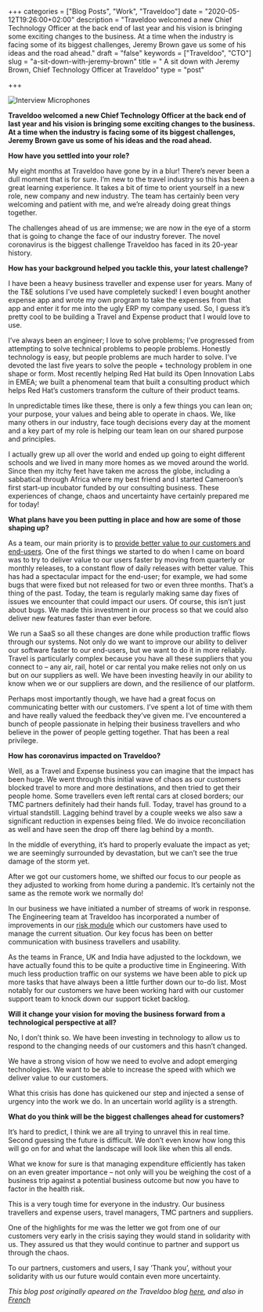 +++
categories = ["Blog Posts", "Work", "Traveldoo"]
date = "2020-05-12T19:26:00+02:00"
description = "Traveldoo welcomed a new Chief Technology Officer at the back end of last year and his vision is bringing some exciting changes to the business. At a time when the industry is facing some of its biggest challenges, Jeremy Brown gave us some of his ideas and the road ahead."
draft = "false"
keywords = ["Traveldoo", "CTO"]
slug = "a-sit-down-with-jeremy-brown"
title = " A sit down with Jeremy Brown, Chief Technology Officer at Traveldoo"
type = "post"

+++

![Interview Microphones](/img/a-sit-down-with-jeremy-brown/header.jpg)

**Traveldoo welcomed a new Chief Technology Officer at the back end of last year and his vision is bringing some exciting changes to the business. At a time when the industry is facing some of its biggest challenges, Jeremy Brown gave us some of his ideas and the road ahead.**

<!--more-->

**How have you settled into your role?**

My eight months at Traveldoo have gone by in a blur! There’s never been a dull moment that is for sure. I’m new to the travel industry so this has been a great learning experience. It takes a bit of time to orient yourself in a new role, new company and new industry. The team has certainly been very welcoming and patient with me, and we’re already doing great things together.

The challenges ahead of us are immense; we are now in the eye of a storm that is going to change the face of our industry forever. The novel coronavirus is the biggest challenge Traveldoo has faced in its 20-year history.

**How has your background helped you tackle this, your latest challenge?**

I have been a heavy business traveller and expense user for years. Many of the T&E solutions I’ve used have completely sucked! I even bought another expense app and wrote my own program to take the expenses from that app and enter it for me into the ugly ERP my company used. So, I guess it’s pretty cool to be building a Travel and Expense product that I would love to use.

I’ve always been an engineer; I love to solve problems; I’ve progressed from attempting to solve technical problems to people problems. Honestly technology is easy, but people problems are much harder to solve. I’ve devoted the last five years to solve the people + technology problem in one shape or form. Most recently helping Red Hat build its Open Innovation Labs in EMEA; we built a phenomenal team that built a consulting product which helps Red Hat’s customers transform the culture of their product teams.

In unpredictable times like these, there is only a few things you can lean on; your purpose, your values and being able to operate in chaos. We, like many others in our industry, face tough decisions every day at the moment and a key part of my role is helping our team lean on our shared purpose and principles.

I actually grew up all over the world and ended up going to eight different schools and we lived in many more homes as we moved around the world. Since then my itchy feet have taken me across the globe, including a sabbatical through Africa where my best friend and I started Cameroon’s first start-up incubator funded by our consulting business. These experiences of change, chaos and uncertainty have certainly prepared me for today!

**What plans have you been putting in place and how are some of those shaping up?**

As a team, our main priority is to [provide better value to our customers and end-users](https://www.traveldoo.com/en/cto-update-going-global/). One of the first things we started to do when I came on board was to try to deliver value to our users faster by moving from quarterly or monthly releases, to a constant flow of daily releases with better value. This has had a spectacular impact for the end-user; for example, we had some bugs that were fixed but not released for two or even three months. That’s a thing of the past. Today, the team is regularly making same day fixes of issues we encounter that could impact our users. Of course, this isn’t just about bugs. We made this investment in our process so that we could also deliver new features faster than ever before.

We run a SaaS so all these changes are done while production traffic flows through our systems. Not only do we want to improve our ability to deliver our software faster to our end-users, but we want to do it in more reliably. Travel is particularly complex because you have all these suppliers that you connect to – any air, rail, hotel or car rental you make relies not only on us but on our suppliers as well. We have been investing heavily in our ability to know when we or our suppliers are down, and the resilience of our platform.

Perhaps most importantly though, we have had a great focus on communicating better with our customers. I’ve spent a lot of time with them and have really valued the feedback they’ve given me. I’ve encountered a bunch of people passionate in helping their business travellers and who believe in the power of people getting together. That has been a real privilege.

**How has coronavirus impacted on Traveldoo?**

Well, as a Travel and Expense business you can imagine that the impact has been huge. We went through this initial wave of chaos as our customers blocked travel to more and more destinations, and then tried to get their people home. Some travellers even left rental cars at closed borders; our TMC partners definitely had their hands full. Today, travel has ground to a virtual standstill. Lagging behind travel by a couple weeks we also saw a significant reduction in expenses being filed. We do invoice reconciliation as well and have seen the drop off there lag behind by a month.

In the middle of everything, it’s hard to properly evaluate the impact as yet; we are seemingly surrounded by devastation, but we can’t see the true damage of the storm yet.

After we got our customers home, we shifted our focus to our people as they adjusted to working from home during a pandemic. It’s certainly not the same as the remote work we normally do!

In our business we have initiated a number of streams of work in response. The Engineering team at Traveldoo has incorporated a number of improvements in our [risk module](https://www.traveldoo.com/en/risk_manager) which our customers have used to manage the current situation. Our key focus has been on better communication with business travellers and usability.

As the teams in France, UK and India have adjusted to the lockdown, we have actually found this to be quite a productive time in Engineering. With much less production traffic on our systems we have been able to pick up more tasks that have always been a little further down our to-do list. Most notably for our customers we have been working hard with our customer support team to knock down our support ticket backlog.

**Will it change your vision for moving the business forward from a technological perspective at all?**

No, I don’t think so. We have been investing in technology to allow us to respond to the changing needs of our customers and this hasn’t changed.

We have a strong vision of how we need to evolve and adopt emerging technologies. We want to be able to increase the speed with which we deliver value to our customers.

What this crisis has done has quickened our step and injected a sense of urgency into the work we do. In an uncertain world agility is a strength.

**What do you think will be the biggest challenges ahead for customers?**

It’s hard to predict, I think we are all trying to unravel this in real time. Second guessing the future is difficult. We don’t even know how long this will go on for and what the landscape will look like when this all ends.

What we know for sure is that managing expenditure efficiently has taken on an even greater importance – not only will you be weighing the cost of a business trip against a potential business outcome but now you have to factor in the health risk.

This is a very tough time for everyone in the industry. Our business travellers and expense users, travel managers, TMC partners and suppliers.

One of the highlights for me was the letter we got from one of our customers very early in the crisis saying they would stand in solidarity with us. They assured us that they would continue to partner and support us through the chaos.

To our partners, customers and users, I say ‘Thank you’, without your solidarity with us our future would contain even more uncertainty.

_This blog post originally apeared on the Traveldoo blog [here](https://www.traveldoo.com/en/a-sit-down-with-jeremy-brown/), and also in [French](https://www.traveldoo.com/rencontre-avec-jeremy-brown-chief-technology-officer-chez-traveldoo/)_